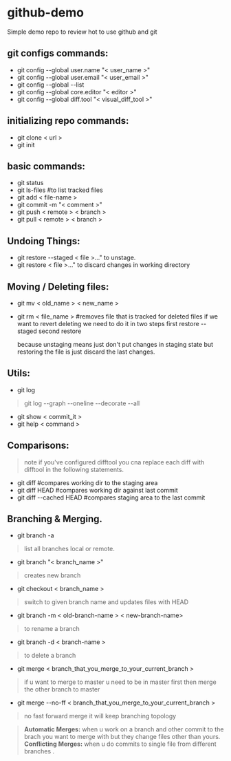 # github-demo
Simple demo repo to review hot to use github and git


## git configs commands:
* git config --global user.name "< user_name  >"
* git config --global user.email "< user_email >"
* git config --global --list
* git config --global core.editor "< editor >"
* git config --global diff.tool "< visual_diff_tool >"

## initializing repo commands:

* git clone < url >
* git init


## basic commands:
* git status
* git ls-files  #to list tracked files
* git add < file-name >
* git commit -m "< comment >"
* git push < remote > < branch >
* git pull < remote > < branch >

## Undoing Things:
* git restore --staged < file >..." to unstage.
* git restore < file >..." to discard changes in working directory

## Moving / Deleting files:
* git mv < old_name > < new_name >
* git rm < file_name > #removes file that is tracked
  for deleted files if we want to revert deleting
  we need to do it in two steps
  first restore --staged
  second restore

  because unstaging  means just don't put changes in staging state
  but restoring the file is just discard the last changes.


## Utils:
* git log
>git log --graph --oneline --decorate --all
* git show < commit_it >
* git help < command >

## Comparisons:
  >note if you've configured difftool you cna replace
  >each diff with difftool in the following statements.

* git diff #compares working dir to the staging area
* git diff HEAD #compares working dir against last commit
* git diff --cached HEAD #compares staging area to the last commit


## Branching & Merging.
* git branch -a 
>list all branches local or remote.
* git branch "< branch_name >"
> creates new branch
* git checkout < branch_name >
>switch to given branch name and updates files with HEAD 
* git branch -m < old-branch-name > < new-branch-name>
> to rename a branch
* git branch -d < branch-name >
> to delete a branch
* git merge < branch_that_you_merge_to_your_current_branch >
> if u want to merge to master u need to be in master first then 
> merge the other branch to master

* git merge --no-ff < branch_that_you_merge_to_your_current_branch >
> no fast forward merge it will keep branching topology

>**Automatic Merges:**
when u work on a branch and other commit to the brach you
want to merge with but they change files other than yours.
>**Conflicting Merges:**
when u do commits to single file from different branches .
